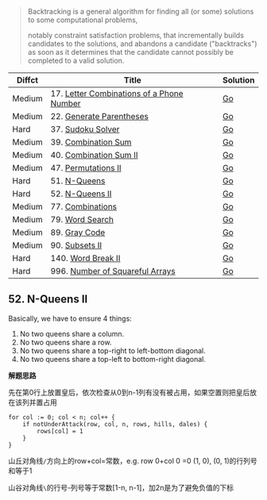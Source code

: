 > Backtracking is a general algorithm for finding all (or some) solutions to some computational problems, 
> 
> notably constraint satisfaction problems, that incrementally builds candidates to the solutions, and abandons a candidate ("backtracks") as soon as it determines that the candidate cannot possibly be completed to a valid solution.

| Diffct | Title                        | Solution                           |
| ------ | ---------------------------- | ---------------------------------- |
| Medium | 17. [Letter Combinations of a Phone Number](https://leetcode.com/problems/letter-combinations-of-a-phone-number/) | [Go](letter_combinations.go)  |
| Medium | 22. [Generate Parentheses](https://leetcode.com/problems/generate-parentheses/)                                   | [Go](generate_parentheses.go) |
| Hard   | 37. [Sudoku Solver](https://leetcode.com/problems/sudoku-solver/)                                                 | [Go](37.sudoku-solver.go)     |
| Medium | 39. [Combination Sum](https://leetcode.com/problems/combination-sum/)                                             | [Go](combination_sum.go)      |
| Medium | 40. [Combination Sum II](https://leetcode.com/problems/combination-sum-ii/)                                       | [Go](40.combination-sum-ii.go)      |
| Medium | 47. [Permutations II](https://leetcode.com/problems/permutations-ii/)                                             | [Go](permutations-ii.go)            |
| Hard   | 51. [N-Queens](https://leetcode.com/problems/n-queens/)                                                           | [Go](n_queens.go)                   |
| Hard   | 52. [N-Queens II](https://leetcode.com/problems/n-queens-ii/)                                                     | [Go](n-queens-ii.go)                |
| Medium | 77. [Combinations](https://leetcode.com/problems/combinations/)                                                   | [Go](77.combinations.go)            |
| Medium | 79. [Word Search](https://leetcode.com/problems/word-search/)                                                     | [Go](79.word-search.go)                       |
| Medium | 89. [Gray Code](https://leetcode.com/problems/gray-code/)                                                         | [Go](89.gray-code.go)                         |
| Medium | 90. [Subsets II](https://leetcode.com/problems/subsets-ii/)                                                       | [Go](90.subsets-ii.go)                        |
| Hard   | 140. [Word Break II](https://leetcode.com/problems/word-break-ii/)                                                | [Go](90.subsets-ii.go)                        |
| Hard   | 996. [Number of Squareful Arrays](https://leetcode.com/problems/number-of-squareful-arrays/)                      | [Go](140.word-break-ii.go)          |

## 52. N-Queens II
Basically, we have to ensure 4 things:
1. No two queens share a column.
2. No two queens share a row.
3. No two queens share a top-right to left-bottom diagonal.
4. No two queens share a top-left to bottom-right diagonal.

**解题思路**

先在第0行上放置皇后，依次检查从0到n-1列有没有被占用，如果空置则把皇后放在该列并置占用
```
for col := 0; col < n; col++ {
    if notUnderAttack(row, col, n, rows, hills, dales) {
        rows[col] = 1
    }
}
```
山丘对角线`/`方向上的row+col=常数，e.g. row 0+col 0 =0
(1, 0), (0, 1)的行列号和等于1

山谷对角线`\`的行号-列号等于常数[1-n, n-1]，加2n是为了避免负值的下标